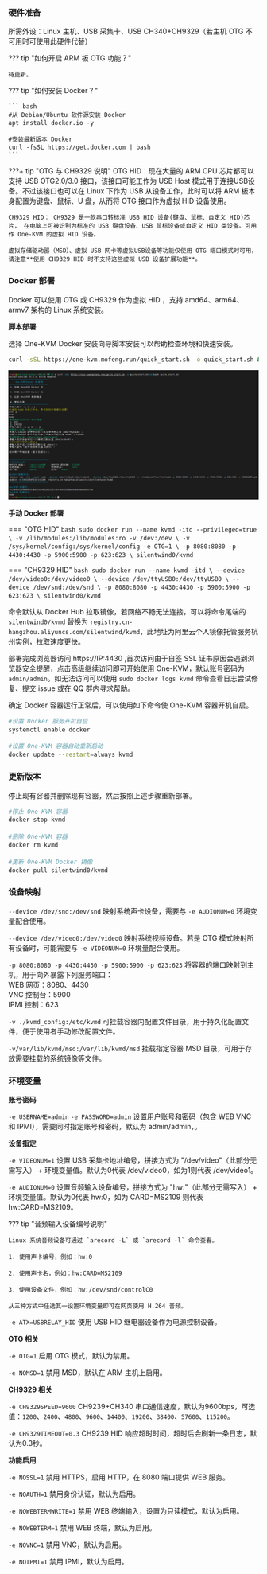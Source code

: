 ### 硬件准备

所需外设：Linux 主机、USB 采集卡、USB CH340+CH9329（若主机 OTG 不可用时可使用此硬件代替）

??? tip "如何开启 ARM 板 OTG 功能？"
    
    待更新。

??? tip "如何安装 Docker？"

    ``` bash
    #从 Debian/Ubuntu 软件源安装 Docker
    apt install docker.io -y

    #安装最新版本 Docker
    curl -fsSL https://get.docker.com | bash
    ```

???+ tip "OTG 与 CH9329 说明"
    OTG HID：现在大量的 ARM CPU 芯片都可以支持 USB OTG2.0/3.0 接口，该接口可能工作为 USB Host 模式用于连接USB设备。不过该接口也可以在 Linux 下作为 USB 从设备工作，此时可以将 ARM 板本身配置为键盘、鼠标、U 盘，从而将 OTG 接口作为虚拟 HID 设备使用。

    CH9329 HID： CH9329 是一款串口转标准 USB HID 设备(键盘、鼠标、自定义 HID)芯片， 在电脑上可被识别为标准的 USB 键盘设备、USB 鼠标设备或自定义 HID 类设备。可用作 One-KVM 的虚拟 HID 设备。

    虚拟存储驱动器（MSD）、虚拟 USB 网卡等虚拟USB设备等功能仅使用 OTG 端口模式时可用，请注意**使用 CH9329 HID 时不支持这些虚拟 USB 设备扩展功能**。
    
### Docker 部署

Docker 可以使用 OTG 或 CH9329 作为虚拟 HID ，支持 amd64、arm64、armv7 架构的 Linux 系统安装。

**脚本部署**

选择 One-KVM Docker 安装向导脚本安装可以帮助检查环境和快速安装。

```bash
curl -sSL https://one-kvm.mofeng.run/quick_start.sh -o quick_start.sh && bash quick_start.sh
```

![quick_start](img/image-202411161848.png)

**手动 Docker 部署**

=== "OTG HID"
    ``` bash
    sudo docker run --name kvmd -itd --privileged=true \
        -v /lib/modules:/lib/modules:ro -v /dev:/dev \
        -v /sys/kernel/config:/sys/kernel/config -e OTG=1 \
        -p 8080:8080 -p 4430:4430 -p 5900:5900 -p 623:623 \
        silentwind0/kvmd
    ```

=== "CH9329 HID"
    ``` bash
    sudo docker run --name kvmd -itd \
        --device /dev/video0:/dev/video0 \
        --device /dev/ttyUSB0:/dev/ttyUSB0 \
        --device /dev/snd:/dev/snd \
        -p 8080:8080 -p 4430:4430 -p 5900:5900 -p 623:623 \
        silentwind0/kvmd
    ```

命令默认从 Docker Hub 拉取镜像，若网络不畅无法连接，可以将命令尾端的 `silentwind0/kvmd` 替换为 `registry.cn-hangzhou.aliyuncs.com/silentwind/kvmd`，此地址为阿里云个人镜像托管服务杭州实例，拉取速度更快。

部署完成浏览器访问 https://IP:4430 ,首次访问由于自签 SSL 证书原因会遇到浏览器安全提醒，点击高级继续访问即可开始使用 One-KVM，默认账号密码为 `admin/admin`。如无法访问可以使用 `sudo docker logs kvmd` 命令查看日志尝试修复、提交 issue 或在 QQ 群内寻求帮助。

确定 Docker 容器运行正常后，可以使用如下命令使 One-KVM 容器开机自启。

```bash
#设置 Docker 服务开机自启
systemctl enable docker

#设置 One-KVM 容器自动重新启动
docker update --restart=always kvmd
```

### 更新版本

停止现有容器并删除现有容器，然后按照上述步骤重新部署。

```bash
#停止 One-KVM 容器
docker stop kvmd

#删除 One-KVM 容器
docker rm kvmd

#更新 One-KVM Docker 镜像
docker pull silentwind0/kvmd
```


### 设备映射
`--device /dev/snd:/dev/snd` 映射系统声卡设备，需要与 `-e AUDIONUM=0` 环境变量配合使用。

`--device /dev/video0:/dev/video0` 映射系统视频设备。若是 OTG 模式映射所有设备时，可能需要与 `-e VIDEONUM=0` 环境量配合使用。

`-p 8080:8080 -p 4430:4430 -p 5900:5900 -p 623:623` 将容器的端口映射到主机，用于向外暴露下列服务端口：<br>
 WEB 网页：8080、4430<br>
 VNC 控制台：5900<br>
 IPMI 控制：623

`-v ./kvmd_config:/etc/kvmd` 可挂载容器内配置文件目录，用于持久化配置文件，便于使用者手动修改配置文件。

`-v/var/lib/kvmd/msd:/var/lib/kvmd/msd` 挂载指定容器 MSD 目录，可用于存放需要挂载的系统镜像等文件。

### 环境变量

**账号密码**

`-e USERNAME=admin` `-e PASSWORD=admin` 设置用户账号和密码（包含 WEB VNC 和 IPMI），需要同时指定账号和密码，默认为 admin/admin，。

**设备指定**

`-e VIDEONUM=1` 设置 USB 采集卡地址编号，拼接方式为 "/dev/video"（此部分无需写入） + 环境变量值。默认为0代表 /dev/video0，如为1则代表 /dev/video1。
 
`-e AUDIONUM=0` 设置音频输入设备编号，拼接方式为 "hw:"（此部分无需写入） + 环境变量值。默认为0代表 hw:0，如为 CARD=MS2109 则代表 hw:CARD=MS2109。

??? tip "音频输入设备编号说明"

    Linux 系统音频设备可通过 `arecord -L` 或 `arecord -l` 命令查看。

    1. 使用声卡编号，例如：hw:0

    2. 使用声卡名，例如：hw:CARD=MS2109

    3. 使用设备文件，例如：hw:/dev/snd/controlC0

    从三种方式中任选其一设置环境变量即可在网页使用 H.264 音频。

`-e ATX=USBRELAY_HID` 使用 USB HID 继电器设备作为电源控制设备。

**OTG 相关**

`-e OTG=1` 启用 OTG 模式，默认为禁用。

`-e NOMSD=1` 禁用 MSD，默认在 ARM 主机上启用。

**CH9329 相关**

`-e CH9329SPEED=9600` CH9239+CH340 串口通信速度，默认为9600bps，可选值：`1200`、`2400`、`4800`、`9600`、`14400`、`19200`、`38400`、`57600`、`115200`。

`-e CH9329TIMEOUT=0.3` CH9239 HID 响应超时时间，超时后会刷新一条日志，默认为0.3秒。

**功能启用**

`-e NOSSL=1` 禁用 HTTPS，启用 HTTP，在 8080 端口提供 WEB 服务。

`-e NOAUTH=1` 禁用身份认证，默认为启用。

`-e NOWEBTERMWRITE=1` 禁用 WEB 终端输入，设置为只读模式，默认为启用。

`-e NOWEBTERM=1` 禁用 WEB 终端，默认为启用。

`-e NOVNC=1` 禁用 VNC，默认为启用。

`-e NOIPMI=1` 禁用 IPMI，默认为启用。